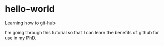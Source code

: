 # hello-world
Learning how to git-hub

I'm going through this tutorial so that I can learn the benefits of github for use in my PhD.
